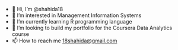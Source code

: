 - 👋 Hi, I’m @shahida18
- 👀 I’m interested in Management Information Systems
- 🌱 I’m currently learning R programming language
- 💞️ I’m looking to build my portfolio for the Coursera Data Analytics course
- 📫 How to reach me 18shahida@gmail.com

<!---
shahida18/shahida18 is a ✨ special ✨ repository because its `README.md` (this file) appears on your GitHub profile.
You can click the Preview link to take a look at your changes.
--->

